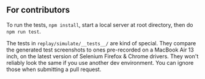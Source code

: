 ## For contributors

To run the tests, `npm install`, start a local server at root directory, then do `npm run test`.

The tests in `replay/simulate/__tests__/` are kind of special. They compare the generated test screenshots to ones pre-recorded on a MacBook Air 13 inch, on the latest version of Selenium Firefox & Chrome drivers. They won't reliably look the same if you use another dev environment. You can ignore those when submitting a pull request.
